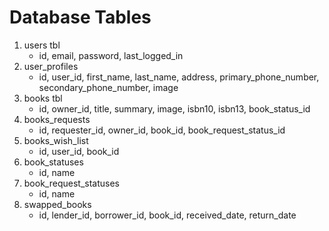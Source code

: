 # Database Tables
1. users tbl
   - id, email, password, last_logged_in
2. user_profiles
   - id, user_id, first_name, last_name, address, primary_phone_number, secondary_phone_number, image
3. books tbl
   - id, owner_id, title, summary, image, isbn10, isbn13, book_status_id
4. books_requests
   - id, requester_id, owner_id, book_id, book_request_status_id
5. books_wish_list
   - id, user_id, book_id
6. book_statuses
   - id, name
7. book_request_statuses
    - id, name
8. swapped_books
   - id, lender_id, borrower_id, book_id, received_date, return_date
